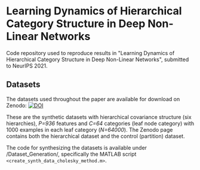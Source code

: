 # Learning Dynamics of Hierarchical Category Structure in Deep Non-Linear Networks
Code repository used to reproduce results in "Learning Dynamics of Hierarchical Category Structure in Deep Non-Linear Networks", submitted to NeurIPS 2021. 

## Datasets
The datasets used throughout the paper are available for download on Zenodo:
[![DOI](https://zenodo.org/badge/DOI/10.5281/zenodo.4898345.svg)](https://doi.org/10.5281/zenodo.4898345)

These are the synthetic datasets with hierarchical covariance structure (six hierarchies), *P=936* features and *C=64* categories (leaf node category) with 1000 examples in each leaf category (*N=64000*). The Zenodo page contains both the hierarchical dataset and the control (partition) dataset.

The code for synthesizing the datasets is available under /Dataset_Generation/, specifically the MATLAB script `<create_synth_data_cholesky_method.m>`.



